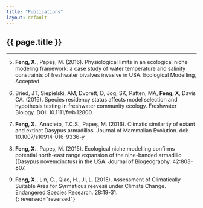 ```yaml
---
title: "Publications"
layout: default
---
```

## {{ page.title }}  
<hr>

5. **Feng, X.**, Papeş, M. (2016). Physiological limits in an ecological niche modeling framework: a case study of water temperature and salinity constraints of freshwater bivalves invasive in USA. Ecological Modelling, Accepted.

4. Bried, JT, Siepielski, AM, Dvorett, D, Jog, SK, Patten, MA, **Feng, X**, Davis CA. (2016). Species residency status affects model selection and hypothesis testing in freshwater community ecology. Freshwater Biology. DOI: 10.1111/fwb.12800  

3. **Feng, X.**, Anacleto, T.C.S., Papeş, M. (2016). Climatic similarity of extant and extinct Dasypus armadillos. Journal of Mammalian Evolution. doi: 10.1007/s10914-016-9336-y  

2. **Feng, X.**, Papeş, M. (2015). Ecological niche modelling confirms potential north-east range expansion of the nine-banded armadillo (Dasypus novemcinctus) in the USA. Journal of Biogeography. 42:803-807.  

1. **Feng, X.**, Lin, C., Qiao, H., Ji, L. (2015). Assessment of Climatically Suitable Area for Syrmaticus reevesii under Climate Change. Endangered Species Research. 28:19-31.  
{: reversed="reversed"}


